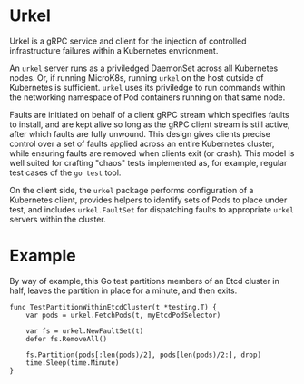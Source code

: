 # Urkel

Urkel is a gRPC service and client for the injection of controlled infrastructure
failures within a Kubernetes envrionment.

An `urkel` server runs as a priviledged DaemonSet across all Kubernetes nodes.
Or, if running MicroK8s, running `urkel` on the host outside of Kubernetes is
sufficient. `urkel` uses its priviledge to run commands within the networking
namespace of Pod containers running on that same node.

Faults are initiated on behalf of a client gRPC stream which specifies faults to
install, and are kept alive so long as the gRPC client stream is still active,
after which faults are fully unwound. This design gives clients precise control
over a set of faults applied across an entire Kubernetes cluster, while ensuring
faults are removed when clients exit (or crash). This model is well suited for
crafting "chaos" tests implemented as, for example, regular test cases of the
`go test` tool.

On the client side, the `urkel` package performs configuration of a Kubernetes
client, provides helpers to identify sets of Pods to place under test, and
includes `urkel.FaultSet` for dispatching faults to appropriate `urkel` servers
within the cluster.

# Example

By way of example, this Go test partitions members of an Etcd cluster in half,
leaves the partition in place for a minute, and then exits.

```
func TestPartitionWithinEtcdCluster(t *testing.T) {
	var pods = urkel.FetchPods(t, myEtcdPodSelector)

	var fs = urkel.NewFaultSet(t)
	defer fs.RemoveAll()

	fs.Partition(pods[:len(pods)/2], pods[len(pods)/2:], drop)
	time.Sleep(time.Minute)
}
```
